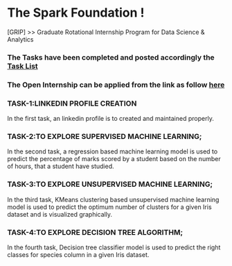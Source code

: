 # The Spark Foundation !
[GRIP] >> Graduate Rotational Internship Program for Data Science &amp; Analytics

### The Tasks have been completed and posted accordingly the [Task List](https://github.com/mahajan07/The_Spark_Foundation/blob/master/Tasks%20-%20DS%26ML.pdf)
### The Open Internship can be applied from the link as follow [here](https://github.com/mahajan07/The_Spark_Foundation/blob/master/spark_fond_internship.jpg)


### TASK-1:LINKEDIN PROFILE CREATION
In the first task, an linkedin profile is to created and maintained properly.
### TASK-2:TO EXPLORE SUPERVISED MACHINE LEARNING;
In the second task, a regression based machine learning model is used to predict the percentage of marks scored by a student based on the number of hours, that a student have studied.
### TASK-3:TO EXPLORE UNSUPERVISED MACHINE LEARNING;
In the third task, KMeans clustering based unsupervised machine learning model is used to predict the optimum number of clusters for a given Iris dataset and is visualized graphically.
### TASK-4:TO EXPLORE DECISION TREE ALGORITHM;
In the fourth task, Decision tree classifier model is used to predict the right classes for species column in a given Iris dataset.
